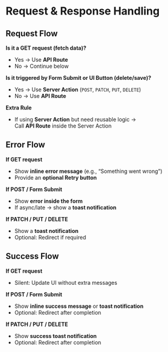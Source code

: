 # Request & Response Handling

## Request Flow

**Is it a GET request (fetch data)?**

- Yes → Use **API Route**
- No → Continue below

**Is it triggered by Form Submit or UI Button (delete/save)?**

- Yes → Use **Server Action** (`POST`, `PATCH`, `PUT`, `DELETE`)
- No → Use **API Route**

**Extra Rule**

- If using **Server Action** but need reusable logic →  
  Call **API Route** inside the Server Action

## Error Flow

**If GET request**

- Show **inline error message** (e.g., “Something went wrong”)
- Provide an **optional Retry button**

**If POST / Form Submit**

- Show **error inside the form**
- If async/late → show a **toast notification**

**If PATCH / PUT / DELETE**

- Show a **toast notification**
- Optional: Redirect if required

## Success Flow

**If GET request**

- Silent: Update UI without extra messages

**If POST / Form Submit**

- Show **inline success message** or **toast notification**
- Optional: Redirect after completion

**If PATCH / PUT / DELETE**

- Show **success toast notification**
- Optional: Redirect after completion
